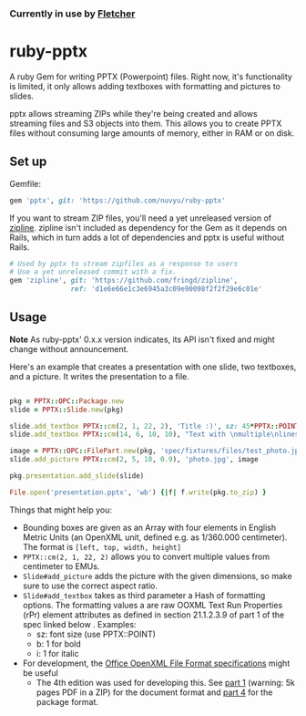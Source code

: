 ### Currently in use by [Fletcher](https://github.com/codelittinc/fletcher/blob/develop/Gemfile#L51)

# ruby-pptx

A ruby Gem for writing PPTX (Powerpoint) files. Right now, it's functionality is limited, it only allows adding textboxes with formatting and pictures to slides.

pptx allows streaming ZIPs while they're being created and allows streaming files and S3 objects into them. This allows you to create PPTX files without consuming large amounts of memory, either in RAM or on disk.

## Set up

Gemfile:

```ruby
gem 'pptx', git: 'https://github.com/nuvyu/ruby-pptx'
```

If you want to stream ZIP files, you'll need a yet unreleased version of [zipline](https://github.com/fringd/zipline). zipline isn't included as dependency for the Gem as it depends on Rails, which in turn adds a lot of dependencies and pptx is useful without Rails.

```ruby
# Used by pptx to stream zipfiles as a response to users
# Use a yet unreleased commit with a fix.
gem 'zipline', git: 'https://github.com/fringd/zipline',
               ref: 'd1e6e66e1c3e6945a3c09e90098f2f2f29e6c01e'
```

## Usage

**Note** As ruby-pptx' 0.x.x version indicates, its API isn't fixed and might change without announcement.

Here's an example that creates a presentation with one slide, two textboxes, and a picture. It writes the presentation to a file.

```ruby

pkg = PPTX::OPC::Package.new
slide = PPTX::Slide.new(pkg)

slide.add_textbox PPTX::cm(2, 1, 22, 2), 'Title :)', sz: 45*PPTX::POINT
slide.add_textbox PPTX::cm(14, 6, 10, 10), "Text with \nmultiple\nlines"

image = PPTX::OPC::FilePart.new(pkg, 'spec/fixtures/files/test_photo.jpg')
slide.add_picture PPTX::cm(2, 5, 10, 0.9), 'photo.jpg', image

pkg.presentation.add_slide(slide)

File.open('presentation.pptx', 'wb') {|f| f.write(pkg.to_zip) }
```

Things that might help you:

* Bounding boxes are given as an Array with four elements in English Metric Units (an OpenXML unit, defined e.g. as 1/360.000 centimeter). The format is `[left, top, width, height]`
* `PPTX::cm(2, 1, 22, 2)` allows you to convert multiple values from centimeter to EMUs.
* `Slide#add_picture` adds the picture with the given dimensions, so make sure to use the correct aspect ratio.
* `Slide#add_textbox` takes as third parameter a Hash of formatting options. The formatting values a are raw OOXML Text Run Properties (rPr) element attributes as defined in section 21.1.2.3.9 of part 1 of the spec linked below . Examples:
    * sz: font size (use PPTX::POINT)
    * b: 1 for bold
    * i: 1 for italic
* For development, the [Office OpenXML File Format specifications](http://www.ecma-international.org/publications/standards/Ecma-376.htm) might be useful
    - The 4th edition was used for developing this. See [part 1](http://www.ecma-international.org/publications/files/ECMA-ST/ECMA-376,%20Fourth%20Edition,%20Part%201%20-%20Fundamentals%20And%20Markup%20Language%20Reference.zip) (warning: 5k pages PDF in a ZIP) for the document format and [part 4](http://www.ecma-international.org/publications/files/ECMA-ST/ECMA-376,%20Fourth%20Edition,%20Part%202%20-%20Open%20Packaging%20Conventions.zip) for the package format.

